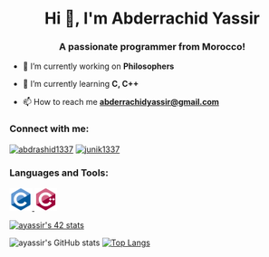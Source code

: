 <h1 align="center">Hi 👋, I'm Abderrachid Yassir</h1>
<h3 align="center">A passionate programmer from Morocco!</h3>

- 🔭 I’m currently working on **Philosophers**

- 🌱 I’m currently learning **C, C++**

- 📫 How to reach me **abderrachidyassir@gmail.com**

<h3 align="left">Connect with me:</h3>
<p align="left">
<a href="https://fb.com/abdrashid1337" target="blank"><img align="center" src="https://raw.githubusercontent.com/rahuldkjain/github-profile-readme-generator/master/src/images/icons/Social/facebook.svg" alt="abdrashid1337" height="30" width="40" /></a>
<a href="https://codeforces.com/profile/junik1337" target="blank"><img align="center" src="https://raw.githubusercontent.com/rahuldkjain/github-profile-readme-generator/master/src/images/icons/Social/codeforces.svg" alt="junik1337" height="30" width="40" /></a>
</p>

<h3 align="left">Languages and Tools:</h3>
<p align="left"> <a href="https://www.cprogramming.com/" target="_blank" rel="noreferrer"> <img src="https://raw.githubusercontent.com/devicons/devicon/master/icons/c/c-original.svg" alt="c" width="40" height="40"/> </a> <a href="https://www.w3schools.com/cpp/" target="_blank" rel="noreferrer"> <img src="https://raw.githubusercontent.com/devicons/devicon/master/icons/cplusplus/cplusplus-original.svg" alt="cplusplus" width="40" height="40"/> </a> </p>

<div align="left">
<a href="https://github.com/JaeSeoKim/badge42"><img src="https://badge42.vercel.app/api/v2/cl4sbzc6o003509lak4vm5w28/stats?cursusId=21&coalitionId=74" alt="ayassir's 42 stats" /></a>
<div>
  
![ayassir's GitHub stats](https://github-readme-stats.vercel.app/api?username=junik1337&show_icons=true&theme=radical)
[![Top Langs](https://github-readme-stats.vercel.app/api/top-langs/?username=junik1337&layout=compact)](https://github.com/junik1337/github-readme-stats)
